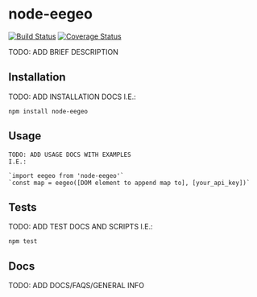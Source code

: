 # node-eegeo

[![Build Status](https://travis-ci.org/DaneTheory/node-eegeo.svg?branch=master)](https://travis-ci.org/DaneTheory/node-eegeo) [![Coverage Status](https://coveralls.io/repos/github/DaneTheory/node-eegeo/badge.svg?branch=master)](https://coveralls.io/github/DaneTheory/node-eegeo?branch=master)

TODO: ADD BRIEF DESCRIPTION


## Installation

  TODO: ADD INSTALLATION DOCS
  I.E.:

  `npm install node-eegeo`

## Usage

    TODO: ADD USAGE DOCS WITH EXAMPLES
    I.E.:

    `import eegeo from 'node-eegeo'`
    `const map = eegeo([DOM element to append map to], [your_api_key])`


## Tests

  TODO: ADD TEST DOCS AND SCRIPTS
  I.E.:

  `npm test`

## Docs

  TODO: ADD DOCS/FAQS/GENERAL INFO
